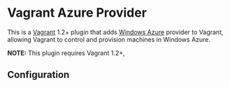 # Vagrant Azure Provider

This is a [Vagrant](http://www.vagrantup.com) 1.2+ plugin that adds [Windows Azure](https://www.windowsazure.com)
provider to Vagrant, allowing Vagrant to control and provision machines in
Windows Azure.

**NOTE:** This plugin requires Vagrant 1.2+,

## Configuration
